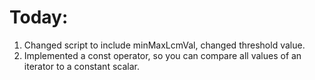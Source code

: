 # Today:

1. Changed script to include minMaxLcmVal, changed threshold value.
2. Implemented a const operator, so you can compare all values of an iterator to a constant scalar.
